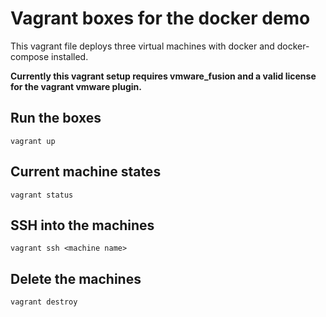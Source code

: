 # Vagrant boxes for the docker demo
This vagrant file deploys three virtual machines with docker and docker-compose installed.

**Currently this vagrant setup requires vmware_fusion and a valid license for the vagrant vmware plugin.**

## Run the boxes
```
vagrant up
```

## Current machine states
```
vagrant status
```

## SSH into the machines
```
vagrant ssh <machine name>
```

## Delete the machines
```
vagrant destroy
```
